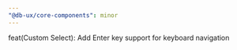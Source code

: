 ```yaml
---
"@db-ux/core-components": minor
---
```


feat(Custom Select): Add Enter key support for keyboard navigation
